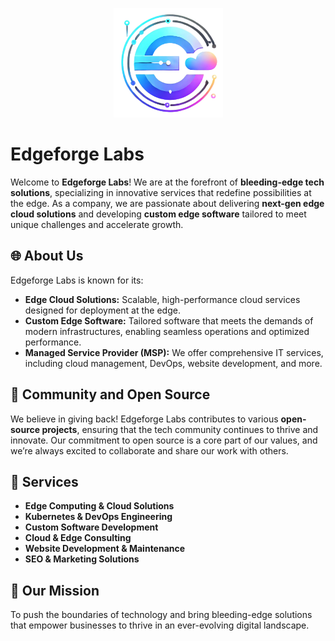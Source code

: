 <p align="center"><a href="https://edgeforge.com" target="_blank"><img src="https://raw.githubusercontent.com/edgeforge-labs/edgeforge-labs/main/edgeforge_logo_642x642.png" width="175" alt="Edge Forge Logo"></a></p>

# Edgeforge Labs

Welcome to **Edgeforge Labs**! We are at the forefront of **bleeding-edge tech solutions**, specializing in innovative services that redefine possibilities at the edge. As a company, we are passionate about delivering **next-gen edge cloud solutions** and developing **custom edge software** tailored to meet unique challenges and accelerate growth.

## 🌐 About Us
Edgeforge Labs is known for its:
- **Edge Cloud Solutions:** Scalable, high-performance cloud services designed for deployment at the edge.
- **Custom Edge Software:** Tailored software that meets the demands of modern infrastructures, enabling seamless operations and optimized performance.
- **Managed Service Provider (MSP):** We offer comprehensive IT services, including cloud management, DevOps, website development, and more.

## 🎉 Community and Open Source
We believe in giving back! Edgeforge Labs contributes to various **open-source projects**, ensuring that the tech community continues to thrive and innovate. Our commitment to open source is a core part of our values, and we’re always excited to collaborate and share our work with others.

## 🔧 Services
- **Edge Computing & Cloud Solutions**
- **Kubernetes & DevOps Engineering**
- **Custom Software Development**
- **Cloud & Edge Consulting**
- **Website Development & Maintenance**
- **SEO & Marketing Solutions**

## 🌟 Our Mission
To push the boundaries of technology and bring bleeding-edge solutions that empower businesses to thrive in an ever-evolving digital landscape.


<!--
**edgeforge-labs/edgeforge-labs** is a ✨ _special_ ✨ repository because its `README.md` (this file) appears on your GitHub profile.

Here are some ideas to get you started:

- 🔭 I’m currently working on ...
- 🌱 I’m currently learning ...
- 👯 I’m looking to collaborate on ...
- 🤔 I’m looking for help with ...
- 💬 Ask me about ...
- 📫 How to reach me: ...
- 😄 Pronouns: ...
- ⚡ Fun fact: ...
-->
